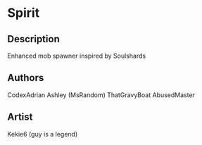 # Spirit

## Description

Enhanced mob spawner inspired by Soulshards

## Authors

CodexAdrian
Ashley (MsRandom)
ThatGravyBoat
AbusedMaster

## Artist

Kekie6 (guy is a legend)
